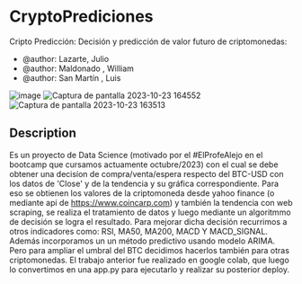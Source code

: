 # CryptoPrediciones
Cripto Predicción: Decisión y predicción de valor futuro de criptomonedas:

* @author: Lazarte, Julio
* @author: Maldonado , William
* @author: San Martín , Luis

![image](https://github.com/JulioLaz/Cryptoprediciones/assets/108642139/9698aeb4-2cc6-4b98-8b0e-b100ef7595ef)
![Captura de pantalla 2023-10-23 164552](https://github.com/JulioLaz/Cryptoprediciones/assets/108642139/00233324-6680-48d5-91ac-b3eeaf6bd9a3)
![Captura de pantalla 2023-10-23 163513](https://github.com/JulioLaz/Cryptoprediciones/assets/108642139/6d2a73eb-2947-4543-8e88-f106cec0a35a)


## Description
Es un proyecto de Data Science (motivado por el #ElProfeAlejo en el bootcamp que cursamos actuamente octubre/2023) con el cual se debe obtener una decisíon de compra/venta/espera respecto del BTC-USD con los datos de 'Close' y de la tendencia y su gráfica correspondiente. Para eso se obtienen los valores de la criptomoneda desde yahoo finance (o mediante api de https://www.coincarp.com) y también la tendencia con web scraping, se realiza el tratamiento de datos y luego mediante un algoritmmo de decisión se logra el resultado. Para mejorar dicha decisión recurrimos a otros indicadores como: RSI, MA50, MA200, MACD Y MACD_SIGNAL. Además incorporamos un un método predictivo usando modelo ARIMA. Pero para ampliar el umbral del BTC decidimos hacerlos también para otras criptomonedas. El trabajo anterior fue realizado en google colab, que luego lo convertimos en una app.py para ejecutarlo y realizar su posterior deploy.
